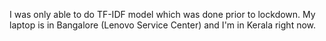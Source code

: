 I was only able to do TF-IDF model which was done prior to lockdown. My laptop is in Bangalore (Lenovo Service Center) and I'm in Kerala right now.
